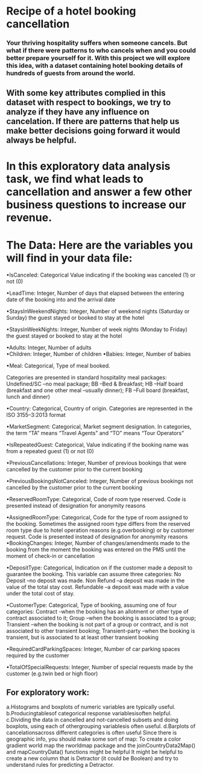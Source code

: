 # Recipe of a hotel booking cancellation

### Your thriving hospitality suffers when someone cancels. But what if there were patterns to who cancels when and you could better prepare yourself for it. With this project we will explore this idea, with a dataset containing hotel booking details of hundreds of guests from around the world.
## With some key attributes complied in this dataset with respect to bookings, we try to analyze if they have any influence on cancelation. If there are patterns that help us make better decisions going forward it would always be helpful.

# In this exploratory data analysis task, we find what leads to cancellation and answer a few other business questions to increase our revenue.

# The Data: Here are the variables you will find in your data file:

•IsCanceled: Categorical Value indicating if the booking was canceled (1) or not (0)

•LeadTime: Integer, Number of days that elapsed between the entering date of the booking into and the arrival date

•StaysInWeekendNights: Integer, Number of weekend nights (Saturday or Sunday) the guest stayed or booked to stay at the hotel

•StaysInWeekNights: Integer, Number of week nights (Monday to Friday) the guest stayed or booked to stay at the hotel

•Adults: Integer, Number of adults  
•Children: Integer, Number of children 
•Babies: Integer, Number of babies

•Meal: Categorical, Type of meal booked.

Categories are presented in standard hospitality meal packages:  Undefined/SC –no meal package; BB –Bed & Breakfast;
HB –Half board (breakfast and one other meal –usually dinner);
FB –Full board (breakfast, lunch and dinner)

•Country: Categorical, Country of origin. Categories are represented in the ISO 3155–3:2013 format

•MarketSegment: Categorical, Market segment designation. In categories, the term “TA” means “Travel Agents” and “TO” means “Tour Operators”

•IsRepeatedGuest: Categorical, Value indicating if the booking name was from a repeated guest (1) or not (0)

•PreviousCancellations: Integer, Number of previous bookings that were cancelled by the customer prior to the current booking

•PreviousBookingsNotCanceled: Integer, Number of previous bookings not cancelled by the customer prior to the current booking

•ReservedRoomType: Categorical, Code of room type reserved. Code is presented instead of designation for anonymity reasons

•AssignedRoomType: Categorical, Code for the type of room assigned to the booking.
Sometimes the assigned room type differs from the reserved room type due to hotel operation reasons (e.g.overbooking) or by customer request.
Code is presented instead of designation for anonymity reasons
•BookingChanges: Integer, Number of changes/amendments made to the booking from the moment the booking was entered on the PMS until the moment of check-in or cancellation

•DepositType: Categorical, Indication on if the customer made a deposit to guarantee the booking.
This variable can assume three categories: No Deposit –no deposit was made. Non Refund –a deposit was made in the value of the total stay cost. 
Refundable –a deposit was made with a value under the total cost of stay.

•CustomerType: Categorical, Type of booking, assuming one of four categories:  Contract -when the booking has an allotment or other type of contract associated to it; Group –when the booking is associated to a group;
Transient –when the booking is not part of a group or contract, and is not associated to other transient booking;
Transient-party –when the booking is transient, but is associated to at least other transient booking

•RequiredCardParkingSpaces: Integer, Number of car parking spaces required by the customer

•TotalOfSpecialRequests: Integer, Number of special requests made by the customer (e.g.twin bed or high floor)


## For exploratory work:

a.Histograms and boxplots of numeric variables are typically useful.
b.Producingtablesof categorical response variablesisoften helpful.
c.Dividing the data in cancelled and not-cancelled subsets and doing boxplots, using each of othergrouping variablesis often useful.
d.Barplots of cancelationsacross different categories is often useful
Since there is geographic info, you should make some sort of map:
To create a color gradient world map the rworldmap package and the joinCountryData2Map() and mapCountryData() functions might be helpful
It might be helpful to create a new column that is Detractor (it could be Boolean) and try to understand rules for predicting a Detractor.
